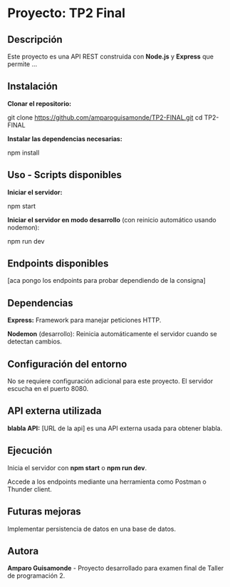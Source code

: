 # Proyecto: TP2 Final

## Descripción

Este proyecto es una API REST construida con **Node.js** y **Express** que permite ...

## Instalación

**Clonar el repositorio:**

git clone https://github.com/amparoguisamonde/TP2-FINAL.git
cd TP2-FINAL

**Instalar las dependencias necesarias:**

npm install

## Uso - Scripts disponibles

**Iniciar el servidor:**

npm start

**Iniciar el servidor en modo desarrollo** (con reinicio automático usando nodemon):

npm run dev

## Endpoints disponibles

[aca pongo los endpoints para probar dependiendo de la consigna]

## Dependencias

**Express:** Framework para manejar peticiones HTTP.

**Nodemon** (desarrollo): Reinicia automáticamente el servidor cuando se detectan cambios.

## Configuración del entorno

No se requiere configuración adicional para este proyecto. El servidor escucha en el puerto 8080.

## API externa utilizada

**blabla API:** [URL de la api] es una API externa usada para obtener blabla.

## Ejecución

Inicia el servidor con **npm start** o **npm run dev**.

Accede a los endpoints mediante una herramienta como Postman o Thunder client.

## Futuras mejoras

Implementar persistencia de datos en una base de datos.

## Autora

**Amparo Guisamonde** - Proyecto desarrollado para examen final de Taller de programación 2.